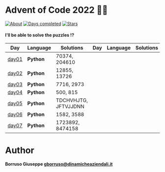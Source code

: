 # Advent of Code 2022 🎅🏻

[![About](https://img.shields.io/badge/Advent%20of%20Code%20🎄-2022-brightgreen)](https://adventofcode.com/2022/about)
[![Days completed](https://img.shields.io/badge/day%20📅-07-blue)](https://adventofcode.com/2022)
[![Stars](https://img.shields.io/badge/stars%20⭐-14-yellow)](https://adventofcode.com/2022/stats)

#### I'll be able to solve the puzzles !?

| Day             | Language   | Solutions            | Day | Language | Solutions |
|-----------------|------------|----------------------|-----|----------|-----------|
| [day01](day01/) | **Python** | 70374, 204610        |     |          |           |
| [day02](day02/) | **Python** | 12855, 13726         |     |          |           |
| [day03](day03/) | **Python** | 7716, 2973           |     |          |           |
| [day04](day04/) | **Python** | 500, 815             |     |          |           |
| [day05](day05/) | **Python** | TDCHVHJTG, JFTVJJDNN |     |          |           |
| [day06](day06/) | **Python** | 1582, 3588           |     |          |           |
| [day07](day07/) | **Python** | 1723892, 8474158     |     |          |           |

Author
=======

**Borruso Giuseppe <gborruso@dinamicheaziendali.it>**
